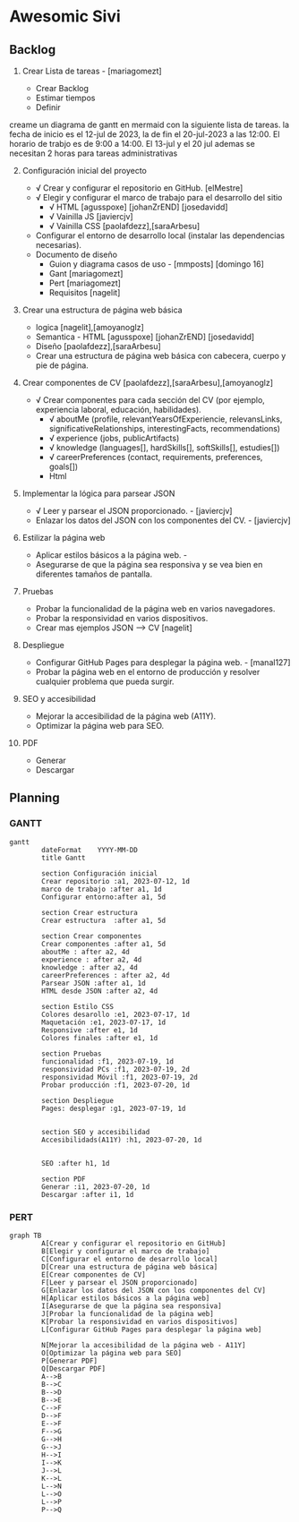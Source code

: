 # Awesomic Sivi

## Backlog

1. Crear Lista de tareas - [mariagomezt]

    - Crear Backlog
    - Estimar tiempos
    - Definir

creame un diagrama de gantt en mermaid con la siguiente lista de tareas. la fecha de inicio es el 12-jul de 2023, la de fin el 20-jul-2023 a las 12:00. El horario de trabjo es de 9:00 a 14:00. El 13-jul y el 20 jul ademas se necesitan 2 horas para tareas administrativas

2. Configuración inicial del proyecto
    - √ Crear y configurar el repositorio en GitHub. [elMestre]
    - √ Elegir y configurar el marco de trabajo para el desarrollo del sitio
        - √ HTML [agusspoxe] [johanZrEND] [josedavidd]
        - √ Vainilla JS [javiercjv]
        - √ Vainilla CSS [paolafdezz],[saraArbesu]
    - Configurar el entorno de desarrollo local (instalar las dependencias necesarias).
    - Documento de diseño
        - Guion y diagrama casos de uso - [mmposts] [domingo 16]
        - Gant [mariagomezt]
        - Pert [mariagomezt]
        - Requisitos [nagelit]

3. Crear una estructura de página web básica
    - logica [nagelit],[amoyanoglz]
    - Semantica - HTML [agusspoxe] [johanZrEND] [josedavidd]
    - Diseño [paolafdezz],[saraArbesu]
    - Crear una estructura de página web básica con cabecera, cuerpo y pie de página.

4. Crear componentes de CV [paolafdezz],[saraArbesu],[amoyanoglz]
    - √ Crear componentes para cada sección del CV (por ejemplo, experiencia laboral, educación, habilidades).
        - √ aboutMe (profile, relevantYearsOfExperiencie, relevansLinks, significativeRelationships, interestingFacts, recommendations)
        - √ experience (jobs, publicArtifacts)
        - √ knowledge (languages[], hardSkills[], softSkills[], estudies[])
        - √ careerPreferences (contact, requirements, preferences, goals[])
        - Html

5. Implementar la lógica para parsear JSON
    - √ Leer y parsear el JSON proporcionado. - [javiercjv]
    - Enlazar los datos del JSON con los componentes del CV. - [javiercjv]

6. Estilizar la página web
    - Aplicar estilos básicos a la página web. -
    - Asegurarse de que la página sea responsiva y se vea bien en diferentes tamaños de pantalla.

7. Pruebas
    - Probar la funcionalidad de la página web en varios navegadores.
    - Probar la responsividad en varios dispositivos.
    - Crear mas ejemplos JSON --> CV [nagelit]

8. Despliegue
    - Configurar GitHub Pages para desplegar la página web. - [manal127]
    - Probar la página web en el entorno de producción y resolver cualquier problema que pueda surgir.

9. SEO y accesibilidad
    - Mejorar la accesibilidad de la página web (A11Y).
    - Optimizar la página web para SEO.

10. PDF
    - Generar
    - Descargar

## Planning

### GANTT

```mermaid
gantt
        dateFormat    YYYY-MM-DD
        title Gantt

        section Configuración inicial
        Crear repositorio :a1, 2023-07-12, 1d
        marco de trabajo :after a1, 1d
        Configurar entorno:after a1, 5d

        section Crear estructura
        Crear estructura  :after a1, 5d

        section Crear componentes
        Crear componentes :after a1, 5d
        aboutMe : after a2, 4d
        experience : after a2, 4d
        knowledge : after a2, 4d
        careerPreferences : after a2, 4d
        Parsear JSON :after a1, 1d
        HTML desde JSON :after a2, 4d

        section Estilo CSS
        Colores desarollo :e1, 2023-07-17, 1d
        Maquetación :e1, 2023-07-17, 1d
        Responsive :after e1, 1d
        Colores finales :after e1, 1d

        section Pruebas
        funcionalidad :f1, 2023-07-19, 1d
        responsividad PCs :f1, 2023-07-19, 2d
        responsividad Móvil :f1, 2023-07-19, 2d
        Probar producción :f1, 2023-07-20, 1d

        section Despliegue
        Pages: desplegar :g1, 2023-07-19, 1d
        

        section SEO y accesibilidad
        Accesibilidads(A11Y) :h1, 2023-07-20, 1d
        
        
        SEO :after h1, 1d

        section PDF
        Generar :i1, 2023-07-20, 1d
        Descargar :after i1, 1d

```

### PERT

```mermaid
graph TB
        A[Crear y configurar el repositorio en GitHub]
        B[Elegir y configurar el marco de trabajo]
        C[Configurar el entorno de desarrollo local]
        D[Crear una estructura de página web básica]
        E[Crear componentes de CV]
        F[Leer y parsear el JSON proporcionado]
        G[Enlazar los datos del JSON con los componentes del CV]
        H[Aplicar estilos básicos a la página web]
        I[Asegurarse de que la página sea responsiva]
        J[Probar la funcionalidad de la página web]
        K[Probar la responsividad en varios dispositivos]
        L[Configurar GitHub Pages para desplegar la página web]

        N[Mejorar la accesibilidad de la página web - A11Y]
        O[Optimizar la página web para SEO]
        P[Generar PDF]
        Q[Descargar PDF]
        A-->B
        B-->C
        B-->D
        B-->E
        C-->F
        D-->F
        E-->F
        F-->G
        G-->H
        G-->J
        H-->I
        I-->K
        J-->L
        K-->L
        L-->N
        L-->O
        L-->P
        P-->Q
```
